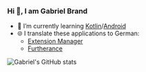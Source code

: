 ### Hi 👋️, I am Gabriel Brand
- :seedling: I’m currently learning [Kotlin](https://hyperskill.org/tracks/18)/[Android](https://developer.android.com/courses/android-basics-compose/course)
- :globe_with_meridians: I translate these applications to German:
  - [Extension Manager](https://github.com/mjakeman/extension-manager)
  - [Furtherance](https://github.com/lakoliu/Furtherance)

![Gabriel's GitHub stats](https://github-readme-stats.vercel.app/api?username=gabrbrand&show_icons=true&theme=dark)
